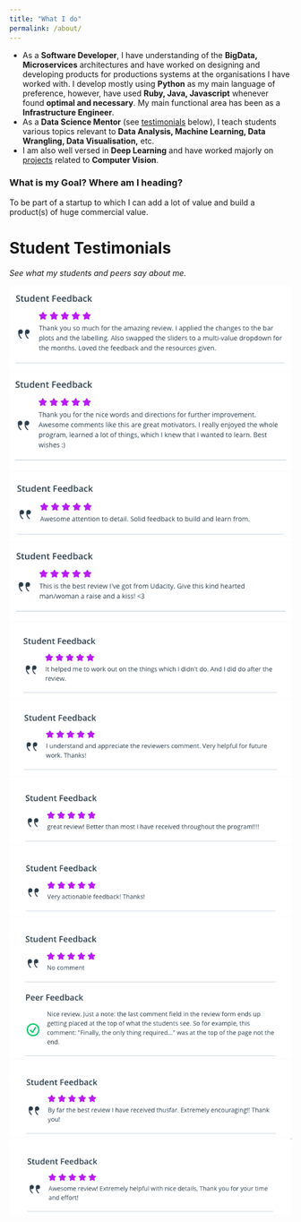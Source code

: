 ```yaml
---
title: "What I do"
permalink: /about/
---
```


- As a <strong>Software Developer</strong>, I have understanding of the <strong>BigData, Microservices</strong> architectures and have worked on designing and developing products for productions systems at the organisations I have worked with. I develop mostly using <strong>Python</strong> as my main language of preference, however, have used <strong>Ruby, Java, Javascript</strong> whenever found <strong>optimal and necessary</strong>. My main functional area has been as a <strong>Infrastructure Engineer</strong>.
- As a <strong>Data Science Mentor</strong> (see [testimonials](#student-testimonials) below), I teach students various topics relevant to <strong>Data Analysis, Machine Learning, Data Wrangling, Data Visualisation,</strong> etc.
- I am also well versed in <strong>Deep Learning</strong> and have worked majorly on [projects](/projects) related to <strong>Computer Vision</strong>.

### What is my Goal? Where am I heading?
To be part of a startup to which I can add a lot of value and build a product(s) of huge commercial value. 

# Student Testimonials
_See what my students and peers say about me._

![](/assets/images/student_reviews_udacity/1.png)
![](/assets/images/student_reviews_udacity/2.png)
![](/assets/images/student_reviews_udacity/3.png)
![](/assets/images/student_reviews_udacity/4.png)
![](/assets/images/student_reviews_udacity/5.png)
![](/assets/images/student_reviews_udacity/6.png)
![](/assets/images/student_reviews_udacity/7.png)
![](/assets/images/student_reviews_udacity/8.png)
![](/assets/images/student_reviews_udacity/9.png)
![](/assets/images/student_reviews_udacity/10.png)
![](/assets/images/student_reviews_udacity/11.png)
